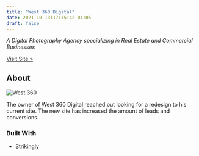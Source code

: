 ```yaml
---
title: "West 360 Digital"
date: 2021-10-13T17:35:42-04:05
draft: false
---
```


*A Digital Photography Agency specializing in Real Estate and Commercial Businesses*

[Visit Site »](https://www.west360digital.com/) 

<!-- ABOUT -->
## About

![West 360](/images/west360.png)

The owner of West 360 Digital reached out looking for a redesign to his current site. The new site has increased the amount of leads and conversions.

### Built With

* [Strikingly](https://www.strikingly.com/)
